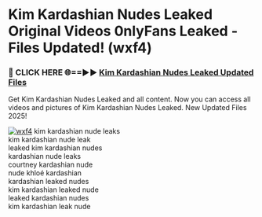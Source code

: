 # Kim Kardashian Nudes Leaked Original Videos 0nlyFans Leaked - Files Updated! (wxf4)

<h3>🔴 CLICK HERE 🌐==►► <a href="https://tinyurl.com/52m3yx9h" rel="nofollow">Kim Kardashian Nudes Leaked Updated Files</a></h3>

Get Kim Kardashian Nudes Leaked and all content. Now you can access all videos and pictures of Kim Kardashian Nudes Leaked. New Updated Files 2025!

[![wxf4](https://i.imgur.com/TnHtlc8.gif)](https://tinyurl.com/52m3yx9h)
kim kardashian nude leaks<br>
kim kardashian nude leak<br>
leaked kim kardashian nudes<br>
kardashian nude leaks<br>
courtney kardashian nude<br>
nude khloé kardashian<br>
kardashian leaked nudes<br>
kim kardashian leaked nude<br>
leaked kardashian nudes<br>
kim kardashian leak nude